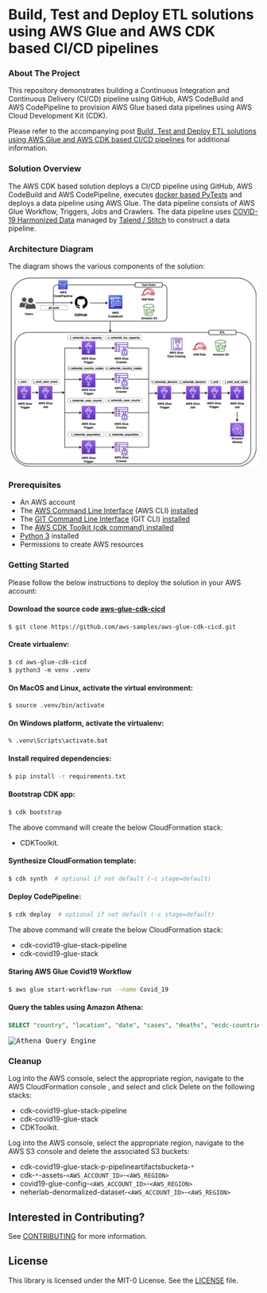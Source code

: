 # Build, Test and Deploy ETL solutions using AWS Glue and AWS CDK based CI/CD pipelines

### About The Project

This repository demonstrates building a Continuous Integration and Continuous Delivery (CI/CD) pipeline using GitHub, AWS CodeBuild and AWS CodePipeline to provision AWS Glue based data pipelines using AWS Cloud Development Kit (CDK). 

Please refer to the accompanying post [Build, Test and Deploy ETL solutions using AWS Glue and AWS CDK based CI/CD pipelines](https://aws.amazon.com/blogs/big-data/build-test-and-deploy-etl-solutions-using-aws-glue-and-aws-cdk-based-ci-cd-pipelines/) for additional information.

### Solution Overview

The AWS CDK based solution deploys a CI/CD pipeline using GitHub, AWS CodeBuild and AWS CodePipeline, executes [docker based PyTests](https://aws.amazon.com/blogs/big-data/develop-and-test-aws-glue-version-3-0-jobs-locally-using-a-docker-container/) and deploys a data pipeline using AWS Glue. The data pipeline consists of AWS Glue Workflow, Triggers, Jobs and Crawlers. The  data pipeline uses [COVID-19 Harmonized Data](https://registry.opendata.aws/talend-covid19/) managed by [Talend / Stitch](https://www.stitchdata.com/) to construct a data pipeline.

### Architecture Diagram

The diagram shows the various components of the solution:

![alt text](images/architecture-diagram.png) 


### Prerequisites

- An AWS account
- The [AWS Command Line Interface](http://aws.amazon.com/cli) (AWS CLI) [installed](https://docs.aws.amazon.com/cli/latest/userguide/getting-started-install.html)
- The [GIT Command Line Interface](https://github.com/git-guides) (GIT CLI) [installed](https://github.com/git-guides/install-git)
- The [AWS CDK Toolkit (cdk command) installed](https://docs.aws.amazon.com/cdk/v2/guide/cli.html)
- [Python 3](https://www.python.org/downloads/) installed
- Permissions to create AWS resources


### Getting Started

Please follow the below instructions to deploy the solution in your AWS account: 


#### Download the source code [aws-glue-cdk-cicd](https://github.com/aws-samples/aws-glue-cdk-cicd)

```
$ git clone https://github.com/aws-samples/aws-glue-cdk-cicd.git
```

#### Create virtualenv:

```
$ cd aws-glue-cdk-cicd
$ python3 -m venv .venv
```

####  On MacOS and Linux, activate the virtual environment:

```
$ source .venv/bin/activate
```

####  On Windows platform, activate the virtualenv:

```
% .venv\Scripts\activate.bat
```

#### Install required dependencies:

```bash
$ pip install -r requirements.txt
```

#### Bootstrap CDK app:

```bash
$ cdk bootstrap 
```

The above command will create the below CloudFormation stack:

- CDKToolkit.

#### Synthesize CloudFormation template:

```bash
$ cdk synth  # optional if not default (-c stage=default)
```

#### Deploy CodePipeline:

```bash
$ cdk deploy  # optional if not default (-c stage=default)
```

The above command will create the below CloudFormation stack:

- cdk-covid19-glue-stack-pipeline
- cdk-covid19-glue-stack

#### Staring AWS Glue Covid19 Workflow

```bash
$ aws glue start-workflow-run --name Covid_19
 ```

#### Query the tables using Amazon Athena:

```sql
SELECT "country", "location", "date", "cases", "deaths", "ecdc-countries", "acute_care", "acute_care_per_100K", "critical_care", "critical_care_per_100K" FROM "AwsDataCatalog"."covid19db"."neherlab_denormalized" limit 10;
```

<kbd>![Athena Query Engine](images/athena.png)</kbd>

### Cleanup

Log into the AWS console, select the appropriate region, navigate to the AWS CloudFormation console , and select and click Delete on the following stacks:

- cdk-covid19-glue-stack-pipeline
- cdk-covid19-glue-stack 
- CDKToolkit.

Log into the AWS console, select the appropriate region, navigate to the AWS S3 console and delete the associated S3 buckets:

- cdk-covid19-glue-stack-p-pipelineartifactsbucketa-`*`
- cdk-`*`-assets-`<AWS_ACCOUNT_ID>`-`<AWS_REGION>`
- covid19-glue-config-`<AWS_ACCOUNT_ID>`-`<AWS_REGION>`
- neherlab-denormalized-dataset-`<AWS_ACCOUNT_ID>`-`<AWS_REGION>`

## Interested in Contributing?

See [CONTRIBUTING](CONTRIBUTING.md#security-issue-notifications) for more information.

## License

This library is licensed under the MIT-0 License. See the [LICENSE](/LICENSE) file.